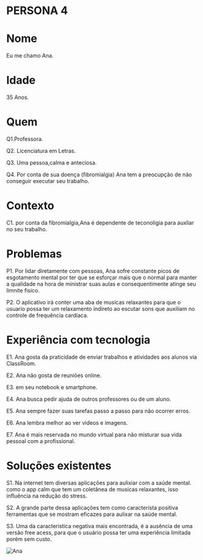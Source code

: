 # PERSONA 4

# Nome
Eu me chamo Ana.

# Idade
35 Anos.

# Quem 
Q1.Professora.

Q2. Licenciatura em Letras.

Q3. Uma pessoa,calma e anteciosa.

Q4. Por conta de sua doença (fibromialgia) Ana tem a preocupção de não conseguir executar seu trabalho.

# Contexto
C1. por conta da fibromialgia,Ana é dependente de teconoligia para auxliar no seu trabalho.

# Problemas 
P1. Por lidar diretamente com pessoas, Ana sofre constante picos de esgotamento mental por ter que se esforçar mais que o normal para manter a qualidade na hora de ministrar suas aulas e consequentimente atinge seu limnite fisico.

P2. O aplicativo irá conter uma aba de musicas relaxantes para que o usuario possa ter um relaxamento indireto ao escutar sons que auxiliam no controle de frequência cardíaca.

# Experiência com tecnologia 

E1. Ana gosta da praticidade de enviar trabalhos e atividades aos alunos via ClassRoom. 

E2. Ana não gosta de reuniões online.

E3. em seu notebook e smartphone.

E4. Ana busca pedir ajuda de outros professores ou de um aluno.

E5. Ana sempre fazer suas tarefas passo a passo para não ocorrer erros.

E6. Ana lembra melhor ao ver videos e imagens.

E7. Ana é mais reservada no mundo virtual para não misturar sua vida pessoal com a profissional.

# Soluções existentes

S1. Na internet tem diversas aplicações para aulixiar com a saúde mental. como o app calm que tem um coletânea de musicas relaxantes, isso influência na redução do stress.

S2. A grande parte dessa aplicações tem como característa positiva ferramentas que se mostram eficazes para aulixar na saúde mental.

S3. Uma da caracteristica negativa mais encontrada, é a ausência de uma versão free acess, para que o usuário possa ter uma experiência limitada porém sem custo.




![Ana](https://github.com/user-attachments/assets/a999fe49-2e80-4c6c-a604-efa6758e4973)

